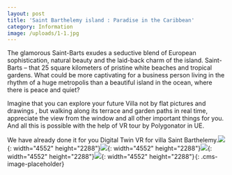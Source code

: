 ```yaml
---
layout: post
title: 'Saint Barthelemy island : Paradise in the Caribbean'
category: Information
image: /uploads/1-1.jpg
---
```


The glamorous Saint-Barts exudes a seductive blend of European sophistication, natural beauty and the laid-back charm of the island. Saint- Barts – that 25 square kilometers of pristine white beaches and tropical gardens. What could be more captivating for a business person living in the rhythm of a huge metropolis than a beautiful island in the ocean, where there is peace and quiet?&nbsp;

Imagine that you can explore your future Villa not by flat pictures and drawings , but walking along its terrace and garden paths in real time, appreciate the view from the window and all other important things for you. And all this is possible with the help of VR tour by Polygonator in UE.

We have already done it for you Digital Twin VR for villa Saint Barthelemy.![](/uploads/highresscreenshot00008.png){: width="4552" height="2288"}![](/uploads/highresscreenshot00005.png){: width="4552" height="2288"}![](/uploads/highresscreenshot00004.png){: width="4552" height="2288"}![](/uploads/highresscreenshot00010.png){: width="4552" height="2288"}![](data:image/png;base64,iVBORw0KGgoAAAANSUhEUgAAAAEAAAABCAYAAAAfFcSJAAAADUlEQVQYV2P4////fwAJ+wP9BUNFygAAAABJRU5ErkJggg==){: .cms-image-placeholder}
